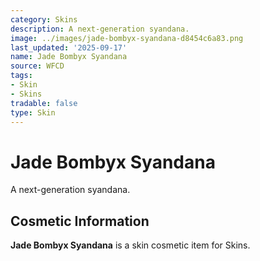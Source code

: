```yaml
---
category: Skins
description: A next-generation syandana.
image: ../images/jade-bombyx-syandana-d8454c6a83.png
last_updated: '2025-09-17'
name: Jade Bombyx Syandana
source: WFCD
tags:
- Skin
- Skins
tradable: false
type: Skin
---
```


# Jade Bombyx Syandana

A next-generation syandana.

## Cosmetic Information

**Jade Bombyx Syandana** is a skin cosmetic item for Skins.

